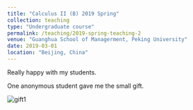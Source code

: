 ```yaml
---
title: "Calculus II (B) 2019 Spring"
collection: teaching
type: "Undergraduate course"
permalink: /teaching/2019-spring-teaching-2
venue: "Guanghua School of Managerment, Peking University"
date: 2019-03-01
location: "Beijing, China"
---
```


Really happy with my students.

One anonymous student gave me the small gift.

![gift1](https://zijiejin.github.io/images/2019spring1.jpg)
